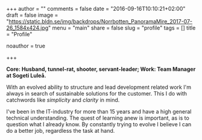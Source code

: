 +++
author = ""
comments = false
date = "2016-09-16T10:10:21+02:00"
draft = false
image = "https://static.bldn.se/img/backdrops/Norrbotten_PanoramaMire_2017-07-26_1584x424.jpg"
menu = "main"
share = false
slug = "profile"
tags = []
title = "Profile"

noauthor = true

+++

**Core: Husband, tunnel-rat, shooter, servant-leader; Work: Team Manager at Sogeti Luleå.**

With an evolved ability to structure and lead development related work I'm always in search of sustainable solutions for the customer. This I do with catchwords like *simplicity* and *clarity* in mind.

I've been in the IT-industry for more than 15 years and have a high general technical understanding.  The quest of learning anew is important, as is to question what I already know. By constantly trying to evolve I believe I can do a better job, regardless the task at hand.

